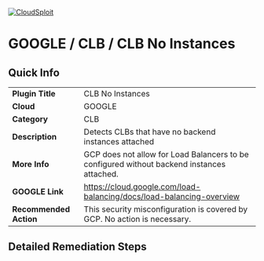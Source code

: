 [![CloudSploit](https://cloudsploit.com/img/logo-new-big-text-100.png "CloudSploit")](https://cloudsploit.com)

# GOOGLE / CLB / CLB No Instances

## Quick Info

| | |
|-|-|
| **Plugin Title** | CLB No Instances |
| **Cloud** | GOOGLE |
| **Category** | CLB |
| **Description** | Detects CLBs that have no backend instances attached |
| **More Info** | GCP does not allow for Load Balancers to be configured without backend instances attached. |
| **GOOGLE Link** | https://cloud.google.com/load-balancing/docs/load-balancing-overview |
| **Recommended Action** | This security misconfiguration is covered by GCP. No action is necessary. |

## Detailed Remediation Steps


